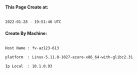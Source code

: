 
   
#### This Page Create at:

```bash

2022-01-28 - 19:51:46 UTC

```

#### Create By Machine:

```bash

Host Name : fv-az123-613

platform  : Linux-5.11.0-1027-azure-x86_64-with-glibc2.31

Ip Local  : 10.1.0.93

```

